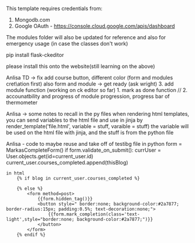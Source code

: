 This template requires credentials from:
1) Mongodb.com
2) Google OAuth - https://console.cloud.google.com/apis/dashboard



The modules folder will also be updated for reference and also for emergency usage (in case the classes don't work)

pip install flask-ckeditor

please install this onto the website(still learning on the above)

 Anlisa TD ->  fix add course button, different color (form and modules cret\ation first)
               also form and module -> get ready
               (ask wright) 3. add module function (working on ck editor so far)
               1. mark as done function //
               2. accounatbility and progress of module progression, progress bar of thermometer

Anlisa -> some notes to recall
    in the py files when rendering html templates, you can send variables to the html file and use in jinja by
    render_template('file.html', variable =  stuff, varaible = stuff)
    the variable will be used on the html file with jinja, and the stuff is from the python file

Anlisa - code to maybe reuse and take off of testibg file
    in python
        form = MarkasCompleteForm()
        if form.validate_on_submit():
            currUser = User.objects.get(id=current_user.id)
            current_user.courses_completed.append(thisBlog)

    in html
        {% if blog in current_user.courses_completed %}
            
        {% else %}
            <form method=post>
                {{form.hidden_tag()}}
                <button style=" border:none; background-color:#2a7877; border-radius:15px; padding:0.5%; text-decoration:none;">
                    {{form.mark_completion(class='text-light',style="border:none; background-color:#2a7877;")}}
                </button>
            </form>
        {% endif %} 